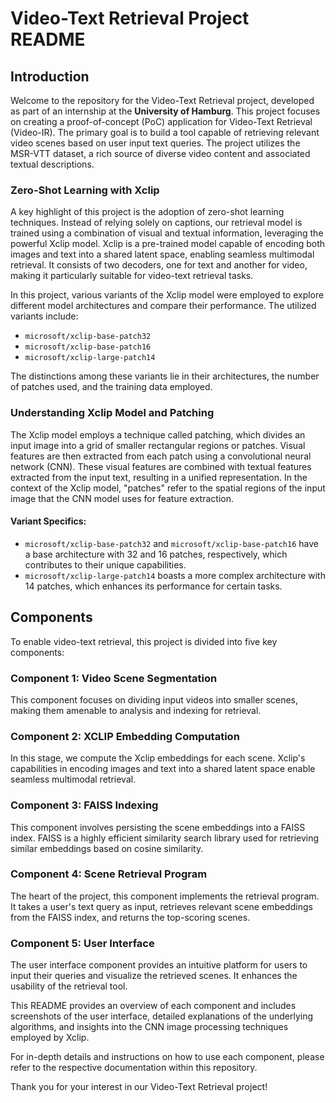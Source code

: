 # Video-Text Retrieval Project README

## Introduction

Welcome to the repository for the Video-Text Retrieval project, developed as part of an internship at the **University of Hamburg**. This project focuses on creating a proof-of-concept (PoC) application for Video-Text Retrieval (Video-IR). The primary goal is to build a tool capable of retrieving relevant video scenes based on user input text queries. The project utilizes the MSR-VTT dataset, a rich source of diverse video content and associated textual descriptions.

### Zero-Shot Learning with Xclip

A key highlight of this project is the adoption of zero-shot learning techniques. Instead of relying solely on captions, our retrieval model is trained using a combination of visual and textual information, leveraging the powerful Xclip model. Xclip is a pre-trained model capable of encoding both images and text into a shared latent space, enabling seamless multimodal retrieval. It consists of two decoders, one for text and another for video, making it particularly suitable for video-text retrieval tasks.

In this project, various variants of the Xclip model were employed to explore different model architectures and compare their performance. The utilized variants include:
- `microsoft/xclip-base-patch32`
- `microsoft/xclip-base-patch16`
- `microsoft/xclip-large-patch14`

The distinctions among these variants lie in their architectures, the number of patches used, and the training data employed.

### Understanding Xclip Model and Patching

The Xclip model employs a technique called patching, which divides an input image into a grid of smaller rectangular regions or patches. Visual features are then extracted from each patch using a convolutional neural network (CNN). These visual features are combined with textual features extracted from the input text, resulting in a unified representation. In the context of the Xclip model, "patches" refer to the spatial regions of the input image that the CNN model uses for feature extraction.

#### Variant Specifics:
- `microsoft/xclip-base-patch32` and `microsoft/xclip-base-patch16` have a base architecture with 32 and 16 patches, respectively, which contributes to their unique capabilities.
- `microsoft/xclip-large-patch14` boasts a more complex architecture with 14 patches, which enhances its performance for certain tasks.

## Components

To enable video-text retrieval, this project is divided into five key components:

### Component 1: Video Scene Segmentation
This component focuses on dividing input videos into smaller scenes, making them amenable to analysis and indexing for retrieval.

### Component 2: XCLIP Embedding Computation
In this stage, we compute the Xclip embeddings for each scene. Xclip's capabilities in encoding images and text into a shared latent space enable seamless multimodal retrieval.

### Component 3: FAISS Indexing
This component involves persisting the scene embeddings into a FAISS index. FAISS is a highly efficient similarity search library used for retrieving similar embeddings based on cosine similarity.

### Component 4: Scene Retrieval Program
The heart of the project, this component implements the retrieval program. It takes a user's text query as input, retrieves relevant scene embeddings from the FAISS index, and returns the top-scoring scenes.

### Component 5: User Interface
The user interface component provides an intuitive platform for users to input their queries and visualize the retrieved scenes. It enhances the usability of the retrieval tool.

This README provides an overview of each component and includes screenshots of the user interface, detailed explanations of the underlying algorithms, and insights into the CNN image processing techniques employed by Xclip.

For in-depth details and instructions on how to use each component, please refer to the respective documentation within this repository.

Thank you for your interest in our Video-Text Retrieval project!
